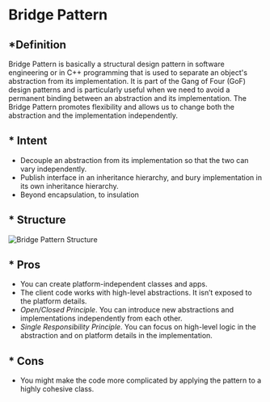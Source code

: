 # Bridge Pattern

## *Definition

Bridge Pattern is basically a structural design pattern in software engineering or in C++ programming that is used to separate an object's abstraction from its implementation. It is part of the Gang of Four (GoF) design patterns and is particularly useful when we need to avoid a permanent binding between an abstraction and its implementation. The Bridge Pattern promotes flexibility and allows us to change both the abstraction and the implementation independently.

## * Intent

- Decouple an abstraction from its implementation so that the two can vary independently.
- Publish interface in an inheritance hierarchy, and bury implementation in its own inheritance hierarchy.
- Beyond encapsulation, to insulation

## * Structure

![Bridge Pattern Structure](https://www.bogotobogo.com/DesignPatterns/images/bridge/bridgediagram.png)

## * Pros

- You can create platform-independent classes and apps.
-  The client code works with high-level abstractions. It isn’t exposed to the platform details.
-  *Open/Closed Principle*. You can introduce new abstractions and implementations independently from each other.
-  *Single Responsibility Principle*. You can focus on high-level logic in the abstraction and on platform details in the implementation.

## * Cons

-  You might make the code more complicated by applying the pattern to a highly cohesive class.